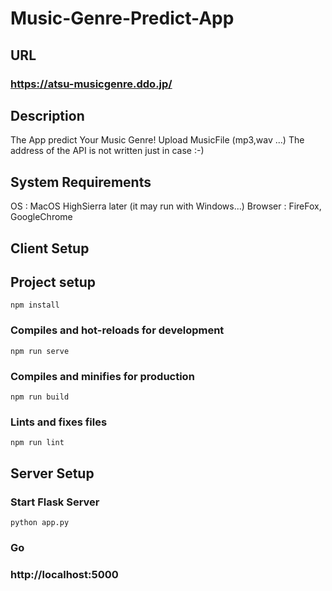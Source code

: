 # Music-Genre-Predict-App
## URL
### <https://atsu-musicgenre.ddo.jp/>
## Description
The App predict Your Music Genre!
Upload MusicFile (mp3,wav ...)
The address of the API is not written just in case :-)
## System Requirements
   OS   :   MacOS HighSierra later (it may run with Windows...)
Browser :   FireFox, GoogleChrome
## Client Setup
## Project setup
```
npm install
```
### Compiles and hot-reloads for development
```
npm run serve
```
### Compiles and minifies for production
```
npm run build
```
### Lints and fixes files
```
npm run lint
```
## Server Setup
### Start Flask Server
```
python app.py
```
### Go
### http://localhost:5000
